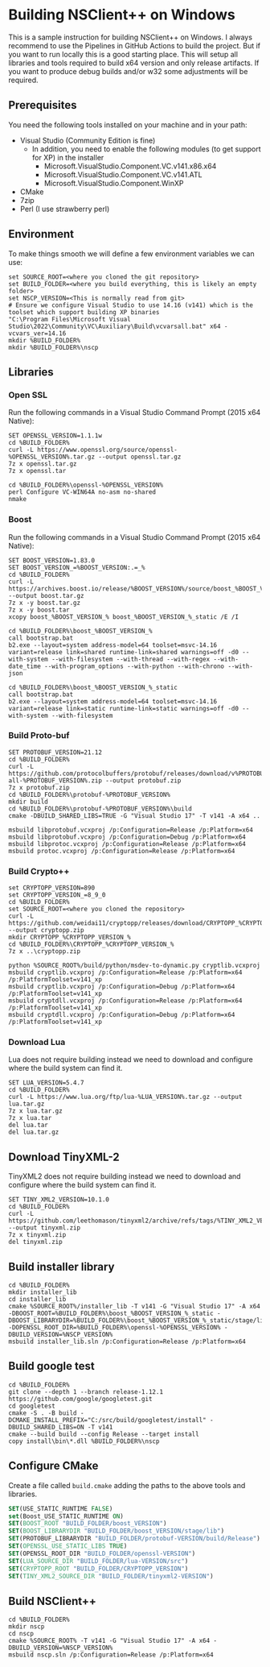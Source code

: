 # Building NSClient++ on Windows

This is a sample instruction for building NSClient++ on Windows.
I always recommend to use the Pipelines in GitHub Actions to build the project.
But if you want to run locally this is a good starting place.
This will setup all libraries and tools required to build x64 version and only release artifacts.
If you want to produce debug builds and/or w32 some adjustments will be required.


## Prerequisites

You need the following tools installed on your machine and in your path:
* Visual Studio (Community Edition is fine)
  * In addition, you need to enable the following modules (to get support for XP) in the installer
    * Microsoft.VisualStudio.Component.VC.v141.x86.x64
    * Microsoft.VisualStudio.Component.VC.v141.ATL
    * Microsoft.VisualStudio.Component.WinXP
* CMake
* 7zip
* Perl (I use strawberry perl)

## Environment

To make things smooth we will define a few environment variables we can use:

```commandline
set SOURCE_ROOT=<where you cloned the git repository>
set BUILD_FOLDER=<where you build everything, this is likely an empty folder>
set NSCP_VERSION=<This is normally read from git>
# Ensure we configure Visual Studio to use 14.16 (v141) which is the toolset which support building XP binaries
"C:\Program Files\Microsoft Visual Studio\2022\Community\VC\Auxiliary\Build\vcvarsall.bat" x64 -vcvars_ver=14.16
mkdir %BUILD_FOLDER%
mkdir %BUILD_FOLDER%\nscp
```

## Libraries

### Open SSL

Run the following commands in a Visual Studio Command Prompt (2015 x64 Native):

```commandline
SET OPENSSL_VERSION=1.1.1w
cd %BUILD_FOLDER%
curl -L https://www.openssl.org/source/openssl-%OPENSSL_VERSION%.tar.gz --output openssl.tar.gz
7z x openssl.tar.gz
7z x openssl.tar

cd %BUILD_FOLDER%\openssl-%OPENSSL_VERSION%
perl Configure VC-WIN64A no-asm no-shared
nmake
```

### Boost

Run the following commands in a Visual Studio Command Prompt (2015 x64 Native):

```commandline
SET BOOST_VERSION=1.83.0
SET BOOST_VERSION_=%BOOST_VERSION:.=_%
cd %BUILD_FOLDER%
curl -L https://archives.boost.io/release/%BOOST_VERSION%/source/boost_%BOOST_VERSION_%.tar.gz --output boost.tar.gz
7z x -y boost.tar.gz
7z x -y boost.tar
xcopy boost_%BOOST_VERSION_% boost_%BOOST_VERSION_%_static /E /I

cd %BUILD_FOLDER%\boost_%BOOST_VERSION_%
call bootstrap.bat
b2.exe --layout=system address-model=64 toolset=msvc-14.16 variant=release link=shared runtime-link=shared warnings=off -d0 --with-system --with-filesystem --with-thread --with-regex --with-date_time --with-program_options --with-python --with-chrono --with-json

cd %BUILD_FOLDER%\boost_%BOOST_VERSION_%_static
call bootstrap.bat
b2.exe --layout=system address-model=64 toolset=msvc-14.16 variant=release link=static runtime-link=static warnings=off -d0 --with-system --with-filesystem
```

### Build Proto-buf

```commandline
SET PROTOBUF_VERSION=21.12
cd %BUILD_FOLDER%
curl -L https://github.com/protocolbuffers/protobuf/releases/download/v%PROTOBUF_VERSION%/protobuf-all-%PROTOBUF_VERSION%.zip --output protobuf.zip
7z x protobuf.zip
cd %BUILD_FOLDER%\protobuf-%PROTOBUF_VERSION%
mkdir build
cd %BUILD_FOLDER%\protobuf-%PROTOBUF_VERSION%\build
cmake -DBUILD_SHARED_LIBS=TRUE -G "Visual Studio 17" -T v141 -A x64 ..

msbuild libprotobuf.vcxproj /p:Configuration=Release /p:Platform=x64
msbuild libprotobuf.vcxproj /p:Configuration=Debug /p:Platform=x64
msbuild libprotoc.vcxproj /p:Configuration=Release /p:Platform=x64
msbuild protoc.vcxproj /p:Configuration=Release /p:Platform=x64
```

### Build Crypto++

```commandline
set CRYPTOPP_VERSION=890
set CRYPTOPP_VERSION_=8_9_0
cd %BUILD_FOLDER%
set SOURCE_ROOT=<where you cloned the repository>
curl -L https://github.com/weidai11/cryptopp/releases/download/CRYPTOPP_%CRYPTOPP_VERSION_%/cryptopp%CRYPTOPP_VERSION%.zip --output cryptopp.zip
mkdir CRYPTOPP_%CRYPTOPP_VERSION_%
cd %BUILD_FOLDER%\CRYPTOPP_%CRYPTOPP_VERSION_%
7z x ..\cryptopp.zip

python %SOURCE_ROOT%/build/python/msdev-to-dynamic.py cryptlib.vcxproj
msbuild cryptlib.vcxproj /p:Configuration=Release /p:Platform=x64 /p:PlatformToolset=v141_xp
msbuild cryptlib.vcxproj /p:Configuration=Debug /p:Platform=x64 /p:PlatformToolset=v141_xp
msbuild cryptdll.vcxproj /p:Configuration=Release /p:Platform=x64 /p:PlatformToolset=v141_xp
msbuild cryptdll.vcxproj /p:Configuration=Debug /p:Platform=x64 /p:PlatformToolset=v141_xp
```

### Download Lua

Lua does not require building instead we need to download and configure where the build system can find it.

```commandline
SET LUA_VERSION=5.4.7
cd %BUILD_FOLDER%
curl -L https://www.lua.org/ftp/lua-%LUA_VERSION%.tar.gz --output lua.tar.gz
7z x lua.tar.gz
7z x lua.tar
del lua.tar
del lua.tar.gz
```


## Download TinyXML-2

TinyXML2 does not require building instead we need to download and configure where the build system can find it.

```commandline
SET TINY_XML2_VERSION=10.1.0
cd %BUILD_FOLDER%
curl -L https://github.com/leethomason/tinyxml2/archive/refs/tags/%TINY_XML2_VERSION%.zip --output tinyxml.zip
7z x tinyxml.zip
del tinyxml.zip
```

## Build installer library

```commandline
cd %BUILD_FOLDER%
mkdir installer_lib
cd installer_lib 
cmake %SOURCE_ROOT%/installer_lib -T v141 -G "Visual Studio 17" -A x64 -DBOOST_ROOT=%BUILD_FOLDER%\boost_%BOOST_VERSION_%_static -DBOOST_LIBRARYDIR=%BUILD_FOLDER%\boost_%BOOST_VERSION_%_static/stage/lib -DOPENSSL_ROOT_DIR=%BUILD_FOLDER%\openssl-%OPENSSL_VERSION% -DBUILD_VERSION=%NSCP_VERSION% 
msbuild installer_lib.sln /p:Configuration=Release /p:Platform=x64
```

## Build google test

```commandline
cd %BUILD_FOLDER%
git clone --depth 1 --branch release-1.12.1 https://github.com/google/googletest.git
cd googletest
cmake -S . -B build -DCMAKE_INSTALL_PREFIX="C:/src/build/googletest/install" -DBUILD_SHARED_LIBS=ON -T v141
cmake --build build --config Release --target install
copy install\bin\*.dll %BUILD_FOLDER%\nscp
```

## Configure CMake

Create a file called `build.cmake` adding the paths to the above tools and libraries.

```cmake
SET(USE_STATIC_RUNTIME FALSE)
set(Boost_USE_STATIC_RUNTIME ON)
SET(BOOST_ROOT "BUILD_FOLDER/boost_VERSION")
SET(BOOST_LIBRARYDIR "BUILD_FOLDER/boost_VERSION/stage/lib")
SET(PROTOBUF_LIBRARYDIR "BUILD_FOLDER/protobuf-VERSION/build/Release")
SET(OPENSSL_USE_STATIC_LIBS TRUE)
SET(OPENSSL_ROOT_DIR "BUILD_FOLDER/openssl-VERSION")
SET(LUA_SOURCE_DIR "BUILD_FOLDER/lua-VERSION/src")
SET(CRYPTOPP_ROOT "BUILD_FOLDER/CRYPTOPP_VERSION")
SET(TINY_XML2_SOURCE_DIR "BUILD_FOLDER/tinyxml2-VERSION")
```

## Build NSClient++

```commandline
cd %BUILD_FOLDER%
mkdir nscp
cd nscp
cmake %SOURCE_ROOT% -T v141 -G "Visual Studio 17" -A x64 -DBUILD_VERSION=%NSCP_VERSION%
msbuild nscp.sln /p:Configuration=Release /p:Platform=x64
```